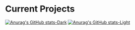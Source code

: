 # Current Projects

<div style="display: none; height: 0; opacity: 0; justify-content: center; place-items: center;">
  <!--img style="border-radius: 16px !important;" src="https://github.com/SethBurkart123/SethBurkart123/assets/108050083/e1d2654d-4932-4fc9-8dbf-ec34e571f170" width="50%" /-->
</div>

[![Anurag's GitHub stats-Dark](https://github-readme-stats.vercel.app/api?username=SethBurkart123&show_icons=true&theme=dark#gh-dark-mode-only)](https://github.com/anuraghazra/github-readme-stats#gh-dark-mode-only)
[![Anurag's GitHub stats-Light](https://github-readme-stats.vercel.app/api?username=SethBurkart123&show_icons=true&theme=default#gh-light-mode-only)](https://github.com/anuraghazra/github-readme-stats#gh-light-mode-only)
